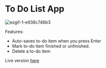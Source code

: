 # To Do List App





![ezgif-1-e938c746b3](https://user-images.githubusercontent.com/68879676/190080317-496538ee-9a0f-4945-8502-161166e77a09.gif)


Features:
* Auto-saves to-do item when you press Enter
* Mark to-do item finished or unfinished.
* Delete a to-do item


Live version [here](https://to-do-list-app-devgcjune8.pages.dev/)
